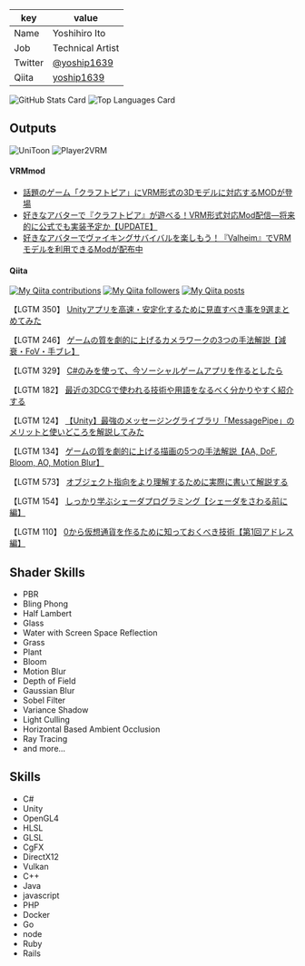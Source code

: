 
|key|value|
|---|-----|
|Name|Yoshihiro Ito|
|Job|Technical Artist|
|Twitter|[@yoship1639](https://twitter.com/yoship1639)|
|Qiita|[yoship1639](https://qiita.com/yoship1639)|

![GitHub Stats Card](https://github-readme-stats.vercel.app/api?username=yoship1639&show_icons=true&hide=prs,contribs)
![Top Languages Card](https://github-readme-stats.vercel.app/api/top-langs/?username=yoship1639&layout=compact)

## Outputs

![UniToon](https://github-readme-stats.vercel.app/api/pin/?username=yoship1639&repo=UniToon)
![Player2VRM](https://github-readme-stats.vercel.app/api/pin/?username=yoship1639&repo=Player2VRM)

#### VRMmod

- [話題のゲーム「クラフトピア」にVRM形式の3Dモデルに対応するMODが登場](https://www.moguravr.com/craftopia-vrm-mod/)
- [好きなアバターで『クラフトピア』が遊べる！VRM形式対応Mod配信―将来的に公式でも実装予定か【UPDATE】](https://www.gamespark.jp/article/2020/09/22/102360.html)
- [好きなアバターでヴァイキングサバイバルを楽しもう！『Valheim』でVRMモデルを利用できるModが配布中](https://www.gamespark.jp/article/2021/04/12/107709.html)

#### Qiita

[![My Qiita contributions](https://qiita-badge.apiapi.app/s/yoship1639/contributions.svg)](http://qiita.com/yoship1639)
[![My Qiita followers](https://qiita-badge.apiapi.app/s/yoship1639/followers.svg)](http://qiita.com/yoship1639)
[![My Qiita posts](https://qiita-badge.apiapi.app/s/yoship1639/posts.svg)](http://qiita.com/yoship1639)

【LGTM 350】 [Unityアプリを高速・安定化するために見直すべき事を9選まとめてみた](https://qiita.com/yoship1639/items/7339a6201b44a24fbdfe)

【LGTM 246】 [ゲームの質を劇的に上げるカメラワークの3つの手法解説【減衰・FoV・手ブレ】](https://qiita.com/yoship1639/items/9bf6f8ad080b3c496b12)

【LGTM 329】 [C#のみを使って、今ソーシャルゲームアプリを作るとしたら](https://qiita.com/yoship1639/items/c54f6942d847f8374377)

【LGTM 182】 [最近の3DCGで使われる技術や用語をなるべく分かりやすく紹介する](https://qiita.com/yoship1639/items/633acdc72f241971d172)

【LGTM 124】 [【Unity】最強のメッセージングライブラリ「MessagePipe」のメリットと使いどころを解説してみた](https://qiita.com/yoship1639/items/32ca894bda3b0db54a7b)

【LGTM 134】 [ゲームの質を劇的に上げる描画の5つの手法解説【AA, DoF, Bloom, AO, Motion Blur】](https://qiita.com/yoship1639/items/fbee7b1f9e260671e413)

【LGTM 573】 [オブジェクト指向をより理解するために実際に書いて解説する](https://qiita.com/yoship1639/items/5878bf9d64816e93610b)

【LGTM 154】 [しっかり学ぶシェーダプログラミング【シェーダをさわる前に編】](https://qiita.com/yoship1639/items/5f8e55a89fc58ea33bb7)

【LGTM 110】 [0から仮想通貨を作るために知っておくべき技術【第1回アドレス編】](https://qiita.com/yoship1639/items/6dd0cc8623d7f3969d78)

## Shader Skills

- PBR
- Bling Phong
- Half Lambert
- Glass
- Water with Screen Space Reflection
- Grass
- Plant
- Bloom
- Motion Blur
- Depth of Field
- Gaussian Blur
- Sobel Filter
- Variance Shadow
- Light Culling
- Horizontal Based Ambient Occlusion
- Ray Tracing
- and more...

## Skills

- C#
- Unity
- OpenGL4
- HLSL
- GLSL
- CgFX
- DirectX12
- Vulkan
- C++
- Java
- javascript
- PHP
- Docker
- Go
- node
- Ruby
- Rails
